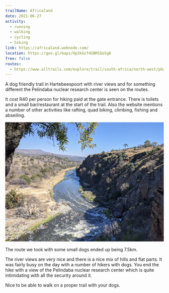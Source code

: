 ```yaml
---
trailName: Africaland
date: 2021-06-27
activity:
  - running
  - walking
  - cycling
  - hiking
link: https://africaland.webnode.com/
location: https://goo.gl/maps/Hp3kGzf4SBM1GoSg8
free: false
routes: 
  - https://www.alltrails.com/explore/trail/south-africa/north-west/phaladingwe-hiking-trail
---
```


A dog friendly trail in Hartebeespoort with river views and for something different the Pelindaba nuclear research center is seen on the routes. 

It cost R40 per person for hiking paid at the gate entrance. There is toilets and a small bar/restaurant at the start of the trail. Also the website mentions a number of other activities like rafting, quad biking, climbing, fishing and abseiling.

![Africaland](africaland.jpg)

The route we took with some small dogs ended up being 7.5km. 

The river views are very nice and there is a nice mix of hills and flat parts. It was fairly busy on the day with a number of hikers with dogs. You end the hike with a view of the Pelindaba nuclear research center which is quite intimidating with all the security around it.

Nice to be able to walk on a proper trail with your dogs.